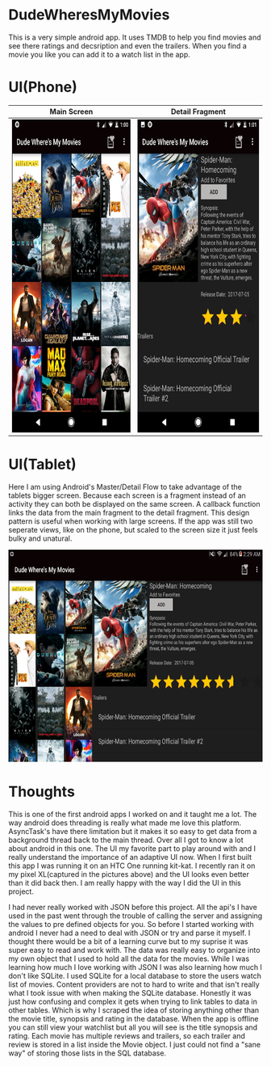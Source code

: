 # DudeWheresMyMovies

This is a very simple android app. It uses TMDB to help you find movies and see there ratings and decsription and even the trailers.
When you find a movie you like you can add it to a watch list in the app. 

# UI(Phone)




Main Screen                                                                          |  Detail Fragment
:-------------------------:                                                          |:-------------------------:
<img src="/Screenshot_20170808-010049.png" alt="alt text" width="320" height="620">  |  <img src="/Screenshot_20170808-010104.png" alt="alt text" width="320" height="620">

# UI(Tablet)

Here I am using Android's Master/Detail Flow to take advantage of the tablets bigger screen. Because each screen is a fragment instead of an activity
they can both be displayed on the same screen. A callback function links the data from the main fragment to the detail fragment. This design pattern is useful when working with large screens.
If the app was still two seperate views, like on the phone, but scaled to the screen size it just feels bulky and unatural. 

<img src="/Screenshot_20170808-022958.png" alt="alt text" width="720" height="420">


# Thoughts

This is one of the first android apps I worked on and it taught me a lot. The way android does threading is really what made me love this platform.
AsyncTask's have there limitation but it makes it so easy to get data from a background thread back to the main thread. Over all I got to know a lot about android in this one.
The UI my favorite part to play around with and I really understand the importance of an adaptive UI now. When I first built this app I was running it on an HTC One running kit-kat.
I recently ran it on my pixel XL(captured in the pictures above) and the UI looks even better than it did back then. I am really happy with the way I did the UI in this project.

I had never really worked with JSON before this project. All the api's I have used in the past went through the trouble of calling the server and assigning the values to pre defined objects for you.
So before I started working with android I never had a need to deal with JSON or try and parse it myself. I thought there would be a bit of a learning curve but to my suprise it was super easy to read and work with.
The data was really easy to organize into my own object that I used to hold all the data for the movies. While I was learning how much I love working with JSON I was also learning how much I don't like SQLite.
I used SQLite for a local database to store the users watch list of movies. Content providers are not to hard to write and that isn't really what I took issue with when making the SQLite database.
Honestly it was just how confusing and complex it gets when trying to link tables to data in other tables. Which is why I scraped the idea of storing anything other than the movie title, synopsis and rating in the database.
When the app is offline you can still view your watchlist but all you will see is the title synopsis and rating. Each movie has multiple reviews and trailers, so each trailer and review is stored in a list inside the Movie object.
I just could not find a "sane way" of storing those lists in the SQL database. 
